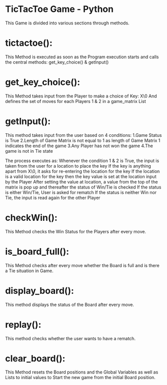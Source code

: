 # TicTacToe Game - Python

This Game is divided into various sections through methods.

# tictactoe():
This Method is executed as soon as the Program execution starts and calls the central methods: get_key_choice() & getInput() 

# get_key_choice():
This Method takes input from the Player to make a choice of Key: X\0
And defines the set of moves for each Players 1 & 2 in a game_matrix List

# getInput():
This method takes input from the user based on 4 conditions:
1.Game Status is True
2.Length of Game Matrix is not equal to 1 as length of Game Matrix 1 indicates the end of the game
3.Any Player has not won the game
4.The game is not in Tie state

The process executes as: 
Whenever the condition 1 & 2 is True, the input is taken from the user for a location to place the key
If the key is anything apart from X\0, it asks for re-entering the location for the key
If the location is a valid location for the key then the key value is set at the location input by the Player
After setting the value at location, a value from the top of the matrix is pop up and thereafter the status of Win/Tie is checked
If the status is either Win/Tie, User is asked for rematch
If the status is neither Win nor Tie, the input is read again for the other Player

# checkWin():
This Method checks the Win Status for the Players after every move.

# is_board_full():
This Method checks after every move whether the Board is full and is there a Tie situation in Game.

# display_board():
This method displays the status of the Board after every move.

# replay():
This method checks whether the user wants to have a rematch.

# clear_board():
This Method resets the Board positions and the Global Variables as well as Lists to initial values to Start the new game from the initial Board position.
